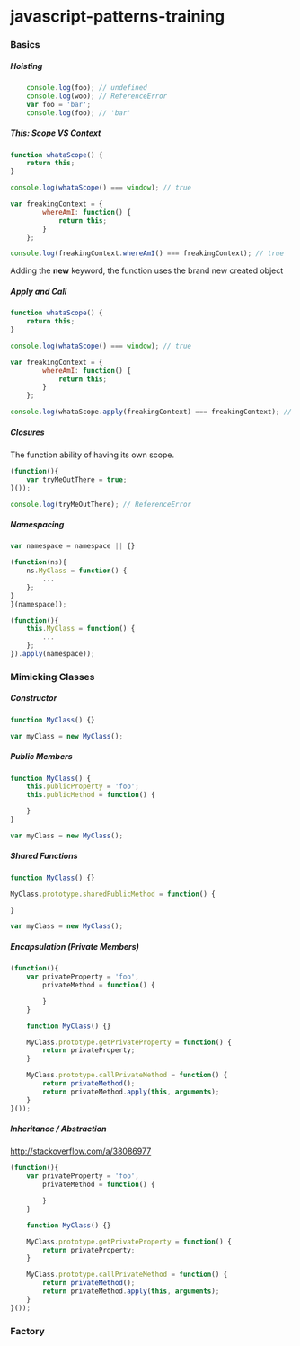 # javascript-patterns-training

### Basics

##### Hoisting
```javascript
    console.log(foo); // undefined
    console.log(woo); // ReferenceError
    var foo = 'bar';
    console.log(foo); // 'bar'
```

##### This: Scope VS Context
```javascript
function whataScope() {
    return this;
}

console.log(whataScope() === window); // true

var freakingContext = {
        whereAmI: function() {
            return this;
        }
    };

console.log(freakingContext.whereAmI() === freakingContext); // true
```
Adding the **new** keyword, the function uses the brand new created object

##### Apply and Call

```javascript
function whataScope() {
    return this;
}

console.log(whataScope() === window); // true

var freakingContext = {
        whereAmI: function() {
            return this;
        }
    };

console.log(whataScope.apply(freakingContext) === freakingContext); // true
```

##### Closures
The function ability of having its own scope.
```javascript
(function(){
    var tryMeOutThere = true;
}());

console.log(tryMeOutThere); // ReferenceError
```

##### Namespacing
```javascript
var namespace = namespace || {}

(function(ns){
    ns.MyClass = function() {
        ...
    };
}
}(namespace));

(function(){
    this.MyClass = function() {
        ...
    };
}).apply(namespace));
```


### Mimicking Classes
##### Constructor
```javascript
function MyClass() {}

var myClass = new MyClass();
```

##### Public Members
```javascript
function MyClass() {
    this.publicProperty = 'foo';
    this.publicMethod = function() {

    }
}

var myClass = new MyClass();
```

##### Shared Functions
```javascript
function MyClass() {}

MyClass.prototype.sharedPublicMethod = function() {

}

var myClass = new MyClass();
```

##### Encapsulation (Private Members)
```javascript
(function(){
    var privateProperty = 'foo',
        privateMethod = function() {

        }
    }

    function MyClass() {}

    MyClass.prototype.getPrivateProperty = function() {
        return privateProperty;
    }

    MyClass.prototype.callPrivateMethod = function() {
        return privateMethod();
        return privateMethod.apply(this, arguments);
    }
}());
```

##### Inheritance / Abstraction
http://stackoverflow.com/a/38086977

```javascript
(function(){
    var privateProperty = 'foo',
        privateMethod = function() {

        }
    }

    function MyClass() {}

    MyClass.prototype.getPrivateProperty = function() {
        return privateProperty;
    }

    MyClass.prototype.callPrivateMethod = function() {
        return privateMethod();
        return privateMethod.apply(this, arguments);
    }
}());
```

### Factory